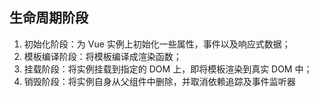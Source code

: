 <!--
 * @Description:生命周期
 * @Autor: shen
 * @Date: 2020-08-02 09:26:13
 * @LastEditTime: 2020-08-02 09:27:05
-->

## 生命周期阶段

1. 初始化阶段：为 Vue 实例上初始化一些属性，事件以及响应式数据；
2. 模板编译阶段：将模板编译成渲染函数；
3. 挂载阶段：将实例挂载到指定的 DOM 上，即将模板渲染到真实 DOM 中；
4. 销毁阶段：将实例自身从父组件中删除，并取消依赖追踪及事件监听器
